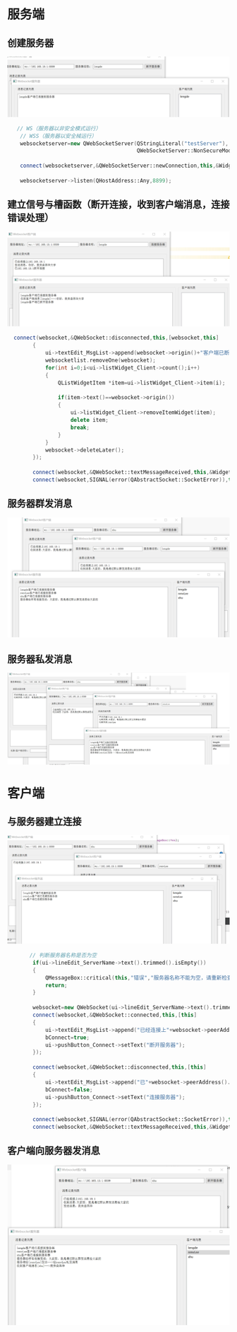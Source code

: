 # 服务端

## 创建服务器

![image-20240322105315914](./assets/Readme/image-20240322105315914.png)

```C++
   // WS（服务器以非安全模式运行）
    // WSS（服务器以安全械运行）
    websocketserver=new QWebSocketServer(QStringLiteral("testServer"),
                                         QWebSocketServer::NonSecureMode,this);

    connect(websocketserver,&QWebSocketServer::newConnection,this,&Widget::getnewconnect);

    websocketserver->listen(QHostAddress::Any,8899);
```

## 建立信号与槽函数（断开连接，收到客户端消息，连接错误处理）

![image-20240322105727346](./assets/Readme/image-20240322105727346.png)

```C++
  connect(websocket,&QWebSocket::disconnected,this,[websocket,this]
        {
            ui->textEdit_MsgList->append(websocket->origin()+"客户端已断开服务器");
            websocketlist.removeOne(websocket);
            for(int i=0;i<ui->listWidget_Client->count();i++)
            {
                QListWidgetItem *item=ui->listWidget_Client->item(i);

                if(item->text()==websocket->origin())
                {
                    ui->listWidget_Client->removeItemWidget(item);
                    delete item;
                    break;
                }
            }
            websocket->deleteLater();
        });

        connect(websocket,&QWebSocket::textMessageReceived,this,&Widget::receiveMsg);
        connect(websocket,SIGNAL(error(QAbstractSocket::SocketError)),this,SLOT(onerrorFunc(QAbstractSocket::SocketError)));
```

## 服务器群发消息

![image-20240322111830328](./assets/Readme/image-20240322111830328.png)

## 服务器私发消息

![image-20240322112134333](./assets/Readme/image-20240322112134333.png)

# 客户端

## 与服务器建立连接

![image-20240322111841564](./assets/Readme/image-20240322111841564.png)

```C++
       // 判断服务器名称是否为空
        if(ui->lineEdit_ServerName->text().trimmed().isEmpty())
        {
            QMessageBox::critical(this,"错误","服务器名称不能为空，请重新检查!",QMessageBox::Yes);
            return;
        }

        websocket=new QWebSocket(ui->lineEdit_ServerName->text().trimmed(),QWebSocketProtocol::VersionLatest,this);
        connect(websocket,&QWebSocket::connected,this,[this]
        {
            ui->textEdit_MsgList->append("已经连接上"+websocket->peerAddress().toString());
            bConnect=true;
            ui->pushButton_Connect->setText("断开服务器");
        });

        connect(websocket,&QWebSocket::disconnected,this,[this]
        {
            ui->textEdit_MsgList->append("已"+websocket->peerAddress().toString()+"断开连接");
            bConnect=false;
            ui->pushButton_Connect->setText("连接服务器");
        });

        connect(websocket,SIGNAL(error(QAbstractSocket::SocketError)),this,SLOT(onerrorFunc(QAbstractSocket::SocketError)));
        connect(websocket,&QWebSocket::textMessageReceived,this,&Widget::receviedMsgFunc);
```

## 客户端向服务器发消息



![image-20240322112346945](./assets/Readme/image-20240322112346945.png)



